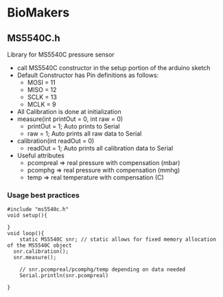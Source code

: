 # BioMakers
## MS5540C.h
Library for MS5540C pressure sensor
* call MS5540C constructor in the setup portion of the arduino sketch
* Default Constructor has Pin definitions as follows:
	* MOSI = 11
	* MISO = 12
	* SCLK = 13
	* MCLK = 9
* All Calibration is done at initialization
* measure(int printOut = 0, int raw = 0)
	* printOut = 1; Auto prints to Serial
	* raw = 1; Auto prints all raw data to Serial
* calibration(int readOut = 0)
	* readOut = 1; Auto prints all calibration data to Serial
* Useful attributes
	* pcompreal => real pressure with compensation (mbar)
	* pcomphg => real pressure with compensation (mmhg)
	* temp => real temperature with compensation (C)
### Usage best practices
```
#include "ms5540c.h"
void setup(){

}
void loop(){
	static MS5540C snr;	// static allows for fixed memory allocation of the MS5540C object
  snr.calibration();
  snr.measure();

	// snr.pcompreal/pcomphg/temp depending on data needed
	Serial.println(snr.pcompreal)

}

```
